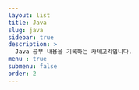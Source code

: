 ```yaml
---
layout: list
title: Java
slug: java
sidebar: true
description: >
  Java 공부 내용을 기록하는 카테고리입니다.
menu : true
submenu: false
order: 2
---
```


